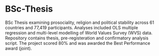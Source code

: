 # BSc-Thesis
BSc Thesis examining prosociality, religion and political stability across 61 countries and 77,419 participants. Analyses included OLS multiple regression and multi-level modelling of World Values Survey (WVS) data. Repository contains thesis, pre-registeration and confirmatory analysis script. The project scored 80% and was awarded the Best Performance award (joint).
